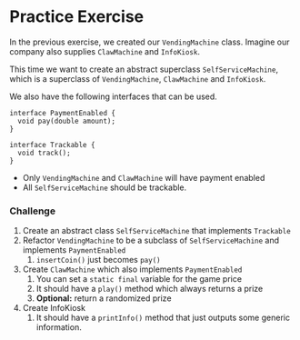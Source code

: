 # Practice Exercise

In the previous exercise, we created our `VendingMachine` class.   Imagine our company also supplies `ClawMachine` and `InfoKiosk`.

This time we want to create an abstract superclass `SelfServiceMachine`, which is a superclass of `VendingMachine`, `ClawMachine` and `InfoKiosk`.

We also have the following interfaces that can be used.
```
interface PaymentEnabled {
  void pay(double amount);
}
```
```
interface Trackable {
  void track();
}
```
- Only `VendingMachine` and `ClawMachine` will have payment enabled
- All `SelfServiceMachine` should be trackable.

### Challenge

1. Create an abstract class `SelfServiceMachine` that implements `Trackable` 
2. Refactor `VendingMachine` to be a subclass of `SelfServiceMachine` and implements `PaymentEnabled`
	1. `insertCoin()` just becomes `pay()`  
3. Create `ClawMachine` which also implements `PaymentEnabled` 
	1. You can set a `static final` variable for the game price
	2. It should have a `play()` method which always returns a prize
	3. **Optional:** return a randomized prize
1. Create InfoKiosk 
	1. It should have a `printInfo()` method that just outputs some generic information.